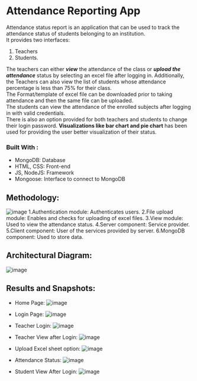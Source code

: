 # Attendance Reporting App

Attendance status report is an application that can be used to track the attendance status of students belonging to an institution.\
It provides two interfaces: 
1. Teachers 
2. Students.


The teachers can either ***view*** the attendance of the class or ***upload the attendance*** status by selecting an excel file after logging in. Additionally, the Teachers can also view the list of students whose attendance percentage is less than 75% for their class. \
The Format/template of excel file can be downloaded prior to taking attendance and then the same file can be uploaded.\
The students can view the attendance of the enrolled subjects after logging in with valid credentials.\
There is also an option provided for both teachers and students to change their login password. **Visualizations like bar chart and pie chart** has been used for providing the user better visualization of their status.

### Built With :
  * MongoDB: Database
  * HTML, CSS: Front-end
  * JS, NodeJS: Framework
  * Mongoose: Interface to connect to MongoDB

## Methodology:
![image](https://github.com/pooja-design/Attendance_Reporting_App/assets/61023924/7477148e-bdf9-487c-8b08-044c58a4da95)
 1.Authentication module: Authenticates users.
	2.File upload module: Enables and checks for uploading of excel files.
	3.View module: Used to view the attendance status. 
	4.Server component: Service provider.
	5.Client component: User of the services provided by server.
	6.MongoDB component: Used to store data.

 ## Architectural Diagram:
![image](https://github.com/pooja-design/Attendance_Reporting_App/assets/61023924/3e0b75da-8cd2-4e5c-b3f0-c0ee9e2f7a8d)

## Results and Snapshots:
* Home Page:
  ![image](https://github.com/pooja-design/Attendance_Reporting_App/assets/61023924/0e371c7e-a389-4286-a01a-25f64625823a)

* Login Page:
  ![image](https://github.com/pooja-design/Attendance_Reporting_App/assets/61023924/0eba85da-e3a5-4812-9cd7-7c5dcf426672)

* Teacher Login:
 ![image](https://github.com/pooja-design/Attendance_Reporting_App/assets/61023924/d3ab20b1-0192-4796-9a85-60dbb546c1ac)

* Teacher View after Login:
 ![image](https://github.com/pooja-design/Attendance_Reporting_App/assets/61023924/dbbbbcb8-1375-416b-9397-aacf2ab0a2ac)

* Upload Excel sheet option:
 ![image](https://github.com/pooja-design/Attendance_Reporting_App/assets/61023924/8e9db4c5-79a8-4dfa-acae-1bb9d9d5aada)

* Attendance Status:
 ![image](https://github.com/pooja-design/Attendance_Reporting_App/assets/61023924/509f77ac-33bc-4cc6-951e-14cd99a83b77)

* Student View After Login:
 ![image](https://github.com/pooja-design/Attendance_Reporting_App/assets/61023924/242b007d-6362-4f21-ad90-79e0b79b4e32)









